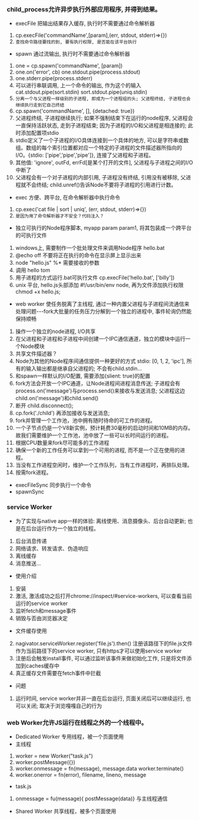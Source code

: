 ### child_process允许异步执行外部应用程序, 并得到结果。
+ execFile 把输出结果存入缓存, 执行时不需要通过命令解析器
1. cp.execFile('commandName',[param],(err, stdout, stderr)=>{})
2. `查找命令路径要找的到, 要有执行权限, 是否能在该平台执行`

+ spawn 通过流输出, 执行时不需要通过命令解析器
1. one = cp.spawn('commandName', [param])
2. one.on('error', cb) one.stdout.pipe(process.stdout)
3. one.stderr.pipe(process.stderr)
4. 可以进行串联调用, 上一个命令的输出, 作为这个的输入 cat.stdout.pipe(sort.stdin)  sort.stdout.pipe(uniq.stdin)
5. `分离一个与父进程一样级别的子进程, 即成为一个进程组的头; 父进程终结, 子进程也会继续执行走到它自己终结`
6. cp.spawn('commandName', [], {detached: true})
7. 父进程终结, 子进程继续执行; 如果不强制结束下在运行的node程序, 父进程会一直保持活跃状态, 走到子进程结束; 因为子进程的I/O和父进程是相连接的; 此时添加配置项stdio
8. stdio定义了一个子进程的I/O具体连接到一个具体的地方, 可以是字符串或数组。数组的每个索引位置都对应一个特定的子进程的文件描述器所指向的I/O。{stdio: ['pipe','pipe','pipe']}, 连接了父进程和子进程。
9. 其他值: 'ignore', outFd, errFd[是某个打开的文件], 父进程与子进程之间的I/O中断了
10. 父进程会有一个对子进程的内部引用, 子进程没有终结, 引用没有被移除, 父进程就不会终结; child.unref()告诉Node不要将子进程的引用进行计数。


+ exec 方便、跨平台, 在命令解析器中执行命令
1. cp.exec('cat file | sort | uniq', (err, stdout, stderr)=>{})
2. `是因为用了命令解析器才不安全？代码注入？`

+ 独立可执行的Node程序脚本, myapp param param1, 将其包装成一个跨平台的可执行文件
1. windows上, 需要制作一个批处理文件来调用Node程序 hello.bat
2. @echo off 不要将正在执行的命令在显示屏上显示出来
3. node "hello.js" %* 需要接收的参数
4. 调用 hello tom
5. 用子进程的方式运行.bat可执行文件 cp.execFile('hello.bat', ['billy'])
6. unix 平台, hello.js头部添加  #!/usr/bin/env node, 再为文件添加执行权限  chmod +x hello.js;


+ web worker 使任务脱离了主线程, 通过一种内置父进程与子进程间流通信来处理问题---fork大批量的任务压力分解到一个独立的进程中, 事件轮询仍然能保持顺畅
1. 操作一个独立的node进程, I/O共享
2. 在父进程和子进程和子进程中间创建一个IPC通信通道，独立的模块中运行一个Node模块
3. 共享文件描述器？
4. Node为其他的Node程序间通信提供一种更好的方式 stdio: [0, 1, 2, 'ipc'], 所有的输入输出都是继承自父进程的; 不会有child.stdin...
5. 和spawn一样默认的I/O配置, 需要添加{slient: true}的配置
6. fork方法会开放一个IPC通道，让Node进程间进程消息传送; 子进程会有process.on('message')与process.send()来接收与发送消息; 父进程这边child.on('message')和child.send()
7. 断开 child.disconnect();
8. cp.fork('./child') 再添加接收与发送消息;
9. fork并管理一个工作池，池中拥有随时待命的可工作的进程。
10. 一个子节点仍是一个V8新实例，预计耗费30毫秒的启动时间和10MB的内存。故我们需要维护一个工作池，池中放了一些可以长时间运行的进程。
11. 根据CPU数量来fork尽可能多的工作进程
12. 确保一个新的工作任务可以拿到一个可用的进程, 而不是一个正在使用的进程。
13. 当没有工作进程空闲时，维护一个工作队列，当有工作进程时，再排队处理。
14. 按需fork进程。

+ execFileSync 同步执行一个命令
+ spawnSync 




### service Worker
+ 为了实现与native app一样的体验: 离线使用、消息摄像头、后台自动更新; 也是在后台运行作为一个独立的线程。
1. 后台消息传递
2. 网络请求、转发请求、伪造响应
3. 离线缓存 
4. 消息推送...

+ 使用介绍
1. 安装
2. 激活, 激活成功之后打开chrome://inspect/#service-workers, 可以查看当前运行的service worker
3. 监听fetch和message事件
4. 销毁与否由浏览器决定

+ 文件缓存使用
2. nagivator.serviceWorker.register('file.js').then() 注册该路径下的file.js文件作为当前路径下的service worker, 只有https才可以使用service worker
3. 注册后会触发install事件, 可以通过监听该事件来做初始化工作, 只是将文件添加到caches缓存中
4. 真正缓存文件需要在fetch事件中拦截

+ 问题
1. 运行时间, service worker并非一直在后台运行, 页面关闭后可以继续运行, 也可以关闭; 取决于浏览嘎嘎自己的行为

### web Worker允许JS运行在线程之外的一个线程中。
+ Dedicated Worker 专用线程，被一个页面使用
+ 主线程
1. worker = new Worker("task.js")  
2. worker.postMessage({})
3. worker.onmessage = fn(message), message.data  worker.terminate()
4. worker.onerror = fn(error), filename, lineno, message

+ task.js
1. onmessage = fu(message){ postMessage(data)} 与主线程通信

+ Shared Worker 共享线程，被多个页面使用










